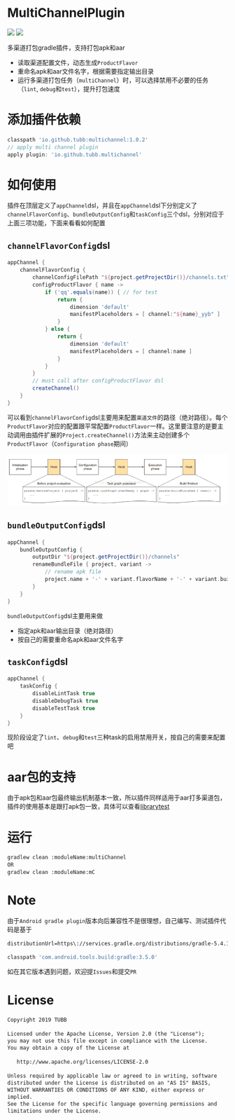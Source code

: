 # MultiChannelPlugin
![](https://img.shields.io/badge/release-v1.0.2-brightgreen.svg) [![](https://img.shields.io/badge/license-Apache%202-lightgrey.svg)](https://www.apache.org/licenses/LICENSE-2.0.html)

多渠道打包gradle插件，支持打包apk和aar
- 读取渠道配置文件，动态生成`ProductFlavor`
- 重命名apk和aar文件名字，根据需要指定输出目录
- 运行多渠道打包任务（`multiChannel`）时，可以选择禁用不必要的任务（`lint`, `debug`和`test`），提升打包速度

# 添加插件依赖
```groovy
classpath 'io.github.tubb:multichannel:1.0.2'
// apply multi channel plugin
apply plugin: 'io.github.tubb.multichannel'
```
# 如何使用
插件在顶层定义了`appChannel`dsl，并且在`appChannel`dsl下分别定义了`channelFlavorConfig`、`bundleOutputConfig`和`taskConfig`三个dsl，分别对应于上面三项功能，下面来看看如何配置

## `channelFlavorConfig`dsl
```groovy
appChannel {
    channelFlavorConfig {
        channelConfigFilePath "${project.getProjectDir()}/channels.txt"
        configProductFlavor { name ->
            if ('qq'.equals(name)) { // for test
                return {
                    dimension 'default'
                    manifestPlaceholders = [ channel:"${name}_yyb" ]
                }
            } else {
                return {
                    dimension 'default'
                    manifestPlaceholders = [ channel:name ]
                }
            }
        }
        // must call after configProductFlavor dsl
        createChannel()
    }
}
```
可以看到`channelFlavorConfig`dsl主要用来配置`渠道文件`的路径（绝对路径）。每个`ProductFlavor`对应的配置跟平常配置`ProductFlavor`一样。这里要注意的是要主动调用由插件扩展的`Project.createChannel()`方法来主动创建多个`ProductFlavor`（`Configuration phase`期间）

![](art/gradle_lifecycle.png)

## `bundleOutputConfig`dsl
```groovy
appChannel {
    bundleOutputConfig {
        outputDir "${project.getProjectDir()}/channels"
        renameBundleFile { project, variant ->
            // rename apk file
            project.name + '-' + variant.flavorName + '-' + variant.buildType.name + '-' + variant.versionName + '.apk'
        }
    }
}
```
`bundleOutputConfig`dsl主要用来做
- 指定apk和aar输出目录（绝对路径）
- 按自己的需要重命名apk和aar文件名字
## `taskConfig`dsl
```groovy
appChannel {
    taskConfig {
        disableLintTask true
        disableDebugTask true
        disableTestTask true
    }
}
```
现阶段设定了`lint`、`debug`和`test`三种task的启用禁用开关，按自己的需要来配置吧

# aar包的支持
由于apk包和aar包最终输出机制基本一致，所以插件同样适用于aar打多渠道包，插件的使用基本是跟打apk包一致，具体可以查看[librarytest](https://github.com/TUBB/MultiChannelPlugin/blob/master/librarytest/build.gradle)

# 运行
```html
gradlew clean :moduleName:multiChannel
OR
gradlew clean :moduleName:mC
```

# Note
由于`Android gradle plugin`版本向后兼容性不是很理想，自己编写、测试插件代码是基于
```html
distributionUrl=https\://services.gradle.org/distributions/gradle-5.4.1-all.zip
```
```groovy
classpath 'com.android.tools.build:gradle:3.5.0'
```
如在其它版本遇到问题，欢迎提`Issues`和提交`PR`

# License

    Copyright 2019 TUBB

    Licensed under the Apache License, Version 2.0 (the "License");
    you may not use this file except in compliance with the License.
    You may obtain a copy of the License at

       http://www.apache.org/licenses/LICENSE-2.0

    Unless required by applicable law or agreed to in writing, software
    distributed under the License is distributed on an "AS IS" BASIS,
    WITHOUT WARRANTIES OR CONDITIONS OF ANY KIND, either express or implied.
    See the License for the specific language governing permissions and
    limitations under the License.